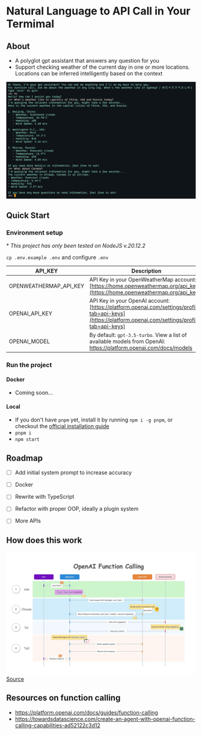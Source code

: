 # Natural Language to API Call in Your Termimal

## About

- A polyglot gpt assistant that answers any question for you
- Support checking weather of the current day in one or more locations. Locations can be inferred intelligently based on the context

![chat example2](docs/chatExample2.png)

## Quick Start

### Environment setup

\* _This project has only been tested on NodeJS v.20.12.2_

`cp .env.example .env` and configure `.env`

| API_KEY                | Description                                                                                                                                            |
| ---------------------- | ------------------------------------------------------------------------------------------------------------------------------------------------------ |
| OPENWEATHERMAP_API_KEY | API Key in your OpenWeatherMap account: [https://home.openweathermap.org/api_keys](https://home.openweathermap.org/api_keys)                           |
| OPENAI_API_KEY         | API Key in your OpenAI account: [https://platform.openai.com/settings/profile?tab=api-keys](https://platform.openai.com/settings/profile?tab=api-keys) |
| OPENAI_MODEL           | By default: `gpt-3.5-turbo`. View a list of available models from OpenAI: https://platform.openai.com/docs/models                                      |

### Run the project

#### Docker

- Coming soon...

#### Local

- If you don't have `pnpm` yet, install it by running `npm i -g pnpm`, or checkout the [official installation guide](https://pnpm.io/installation)
- `pnpm i`
- `npm start`

## Roadmap

- [ ] Add initial system prompt to increase accuracy

- [ ] Docker

- [ ] Rewrite with TypeScript

- [ ] Refactor with proper OOP, ideally a plugin system

- [ ] More APIs

## How does this work

![flow chart](docs/flow-chart.jpg)
[Source](https://towardsdatascience.com/create-an-agent-with-openai-function-calling-capabilities-ad52122c3d12)

## Resources on function calling

- https://platform.openai.com/docs/guides/function-calling
- https://towardsdatascience.com/create-an-agent-with-openai-function-calling-capabilities-ad52122c3d12
